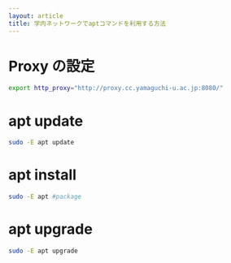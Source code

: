 ```yaml
---
layout: article
title: 学内ネットワークでaptコマンドを利用する方法
---
```


# Proxy の設定

```sh
export http_proxy="http://proxy.cc.yamaguchi-u.ac.jp:8080/"
```

# apt update

```sh
sudo -E apt update
```

# apt install 

```sh
sudo -E apt #package
```

# apt upgrade

```sh
sudo -E apt upgrade
```